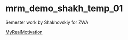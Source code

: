 # mrm_demo_shakh_temp_01
Semester work by Shakhovskiy for ZWA

[MyRealMotivation](http://myrealmotivation.com)

